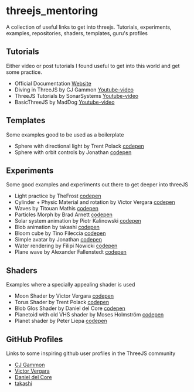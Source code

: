 # threejs_mentoring
A collection of useful links to get into threejs. Tutorials, experiments, examples, repositories, shaders, templates, guru's profiles

## Tutorials
Either video or post tutorials I found useful to get into this world and get some practice.

- Official Documentation [Website](https://threejs.org)
- Diving in ThreeJS by CJ Gammon [Youtube-video](https://youtu.be/ABV1mK1CGOY)
- ThreeJS Tutorials by SonarSystems [Youtube-video](https://youtu.be/YKzyhcyAijo)
- BasicThreeJS by MadDog [Youtube-video](https://youtu.be/9fg93FzfamU)

## Templates
Some examples good to be used as a boilerplate
- Sphere with directional light by Trent Polack [codepen](https://codepen.io/mittense/pen/MoNYbW)
- Sphere with orbit controls by Jonathan [codepen](https://codepen.io/jonathanphz/pen/NRdzaO)


## Experiments
Some good examples and experiments out there to get deeper into threeJS
- Light practice by TheFrost [codepen](https://codepen.io/frost084/pen/PEvqOx)
- Cylinder + Physic Material and rotation by Victor Vergara [codepen](https://codepen.io/vcomics/pen/LmWWgL)
- Waves by Titouan Mathis [codepen](https://codepen.io/titouanmathis/pen/ZWYBGE)
- Particles Morph by Brad Arnett [codepen](https://codepen.io/bradarnett/pen/jZPwpv)
- Solar system animation by Piotr Kalinowski [codepen](https://codepen.io/piotrkalinowski/pen/yMXomv)
- Blob animation by takashi [codepen](https://codepen.io/tksiiii/pen/jwdvGG)
- Bloom cube by Tino Fileccia [codepen](https://codepen.io/TinoF/pen/LBqMGp)
- Simple avatar by Jonathan [codepen](https://codepen.io/jonathanphz/pen/qKKEeJ)
- Water rendering by Filipi Nowicki [codepen](https://codepen.io/FilipeNowicki/pen/xzOZoV)
- Plane wave by Alexander Fallenstedt [codepen](https://codepen.io/Fallenstedt/pen/XzOXMO)

## Shaders
Examples where a specially appealing shader is used
- Moon Shader by Victor Vergara [codepen](https://codepen.io/vcomics/pen/ZjMpOe)
- Torus Shader by Trent Polack [codepen](https://codepen.io/mittense/project/editor/ARwvjL)
- Blob Glos Shader by Daniel del Core [codepen](https://codepen.io/danieldelcore/pen/wqqgPN)
- Planetoid with old VHS shader by Moses Holmström [codepen](https://codepen.io/thykka/pen/LyNJNX)
- Planet shader by Peter Liepa [codepen](https://codepen.io/brainjam/pen/MXjevp)


## GitHub Profiles
Links to some inspiring github user profiles in the ThreeJS community

- [CJ Gammon](https://github.com/cjgammon)
- [Victor Vergara](https://codepen.io/vcomics/)
- [Daniel del Core](https://github.com/danieldelcore)
- [takashi](https://codepen.io/tksiiii/)

